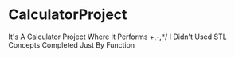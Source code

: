# CalculatorProject
It's A Calculator Project Where It Performs +,-,*/
I Didn't Used STL Concepts 
Completed Just By Function 
